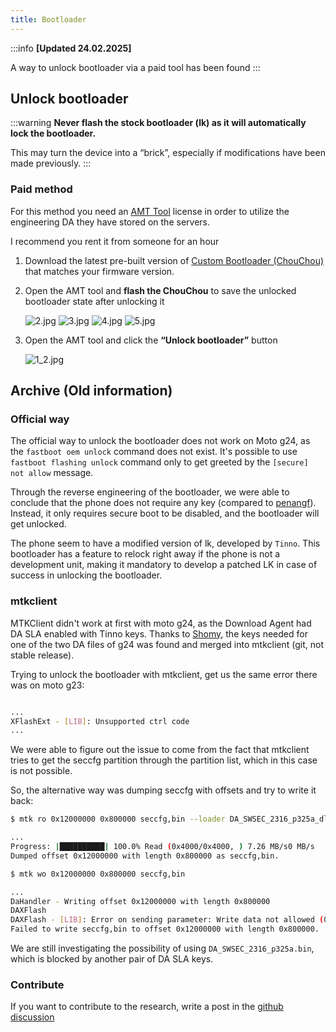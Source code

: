 ```yaml
---
title: Bootloader
---
```


:::info 
**[Updated 24.02.2025]** 

A way to unlock bootloader via a paid tool has been found
:::

## Unlock bootloader
:::warning
**Never flash the stock bootloader (lk) as it will automatically lock the bootloader.**

This may turn the device into a “brick”, especially if modifications have been made previously.
:::

### Paid method
For this method you need an [AMT Tool](https://androidmultitool.com/) license in order to utilize the engineering DA they have stored on the servers.

I recommend you rent it from someone for an hour

1. Download the latest pre-built version of [Custom Bootloader (ChouChou)](../modding/custom-bootloader.mdx) that matches your firmware version.
2. Open the AMT tool and **flash the ChouChou** to save the unlocked bootloader state after unlocking it

   ![2.jpg](../../static/assets/bootloader/2.jpg)
   ![3.jpg](../../static/assets/bootloader/3.jpg)
   ![4.jpg](../../static/assets/bootloader/4.jpg)
   ![5.jpg](../../static/assets/bootloader/5.jpg)

3. Open the AMT tool and click the **“Unlock bootloader”** button

   ![1_2.jpg](../../static/assets/bootloader/1_2.jpg)

## Archive (Old information)

### Official way

The official way to unlock the bootloader does not work on Moto g24, as the `fastboot oem unlock` command does not exist.
It's possible to use `fastboot flashing unlock` command only to get greeted by the `[secure] not allow` message.

Through the reverse engineering of the bootloader, we were able to conclude that the phone does not require any key (compared to [penangf](https://penangf.fuckyoumoto.xyz/docs/dev/oem-key-algorithm)).
Instead, it only requires secure boot to be disabled, and the bootloader will get unlocked.

The phone seem to have a modified version of lk, developed by `Tinno`. This bootloader has a feature to relock right away if the phone is not a development unit, making it mandatory to develop a patched LK in case of success in unlocking the bootloader.

### mtkclient

MTKClient didn't work at first with moto g24, as the Download Agent had DA SLA enabled with Tinno keys.
Thanks to [Shomy](https://github.com/shomykohai), the keys needed for one of the two DA files of g24 was found and merged into mtkclient (git, not stable release).

Trying to unlock the bootloader with mtkclient, get us the same error there was on moto g23:

```sh

...
XFlashExt - [LIB]: Unsupported ctrl code
...
```

We were able to figure out the issue to come from the fact that mtkclient tries to get the seccfg partition through the partition list, which in this case is not possible.

So, the alternative way was dumping seccfg with offsets and try to write it back:

```sh
$ mtk ro 0x12000000 0x800000 seccfg,bin --loader DA_SWSEC_2316_p325a_dl_forbidden3.bin

...
Progress: |██████████| 100.0% Read (0x4000/0x4000, ) 7.26 MB/s0 MB/s
Dumped offset 0x12000000 with length 0x800000 as seccfg,bin.

$ mtk wo 0x12000000 0x800000 seccfg,bin

...
DaHandler - Writing offset 0x12000000 with length 0x800000
DAXFlash
DAXFlash - [LIB]: Error on sending parameter: Write data not allowed (0xc002000c)
Failed to write seccfg,bin to offset 0x12000000 with length 0x800000.
```

We are still investigating the possibility of using `DA_SWSEC_2316_p325a.bin`, which is blocked by another pair of DA SLA keys.


### Contribute

If you want to contribute to the research, write a post in the [github discussion](https://github.com/orgs/moto-fogorow/discussions/1)

